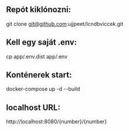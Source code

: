 ## Repót kiklónozni:
git clone git@github.com:ujjpeet/Icndbviccek.git
## Kell egy saját .env: 
cp app/.env.dist app/.env
## Konténerek start: 
docker-compose up -d --build
## localhost URL:
http://localhost:8080/{number}/{number}